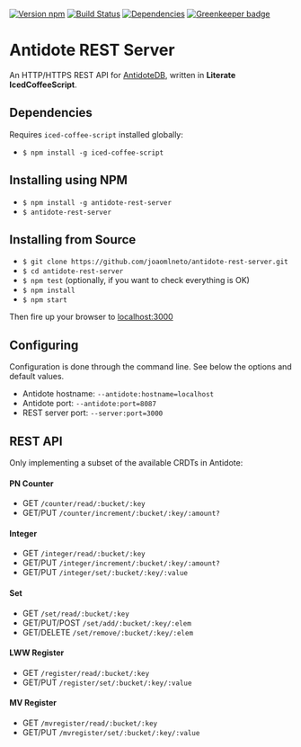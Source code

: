 [![Version npm](https://img.shields.io/npm/v/antidote-rest-server.svg?style=flat-square)](https://www.npmjs.com/package/antidote-rest-server)
[![Build Status](https://travis-ci.org/joaomlneto/antidote-rest-server.svg?branch=master)](https://travis-ci.org/joaomlneto/antidote-rest-server)
[![Dependencies](https://img.shields.io/david/joaomlneto/antidote-rest-server.svg?style=flat-square)](https://david-dm.org/joaomlneto/antidote-rest-server)
[![Greenkeeper badge](https://badges.greenkeeper.io/joaomlneto/antidote-rest-server.svg)](https://greenkeeper.io/)

# Antidote REST Server
An HTTP/HTTPS REST API for [AntidoteDB](http://syncfree.github.io/antidote), written in **Literate IcedCoffeeScript**.

## Dependencies
Requires `iced-coffee-script` installed globally:
- `$ npm install -g iced-coffee-script`

## Installing using NPM
- `$ npm install -g antidote-rest-server`
- `$ antidote-rest-server`

## Installing from Source
- `$ git clone https://github.com/joaomlneto/antidote-rest-server.git`
- `$ cd antidote-rest-server`
- `$ npm test` (optionally, if you want to check everything is OK)
- `$ npm install`
- `$ npm start`

Then fire up your browser to [localhost:3000](http://localhost:3000)

## Configuring
Configuration is done through the command line.
See below the options and default values.
- Antidote hostname: `--antidote:hostname=localhost`
- Antidote port: `--antidote:port=8087`
- REST server port: `--server:port=3000`

## REST API
Only implementing a subset of the available CRDTs in Antidote:

#### PN Counter
- GET `/counter/read/:bucket/:key`
- GET/PUT `/counter/increment/:bucket/:key/:amount?`

#### Integer
- GET `/integer/read/:bucket/:key`
- GET/PUT `/integer/increment/:bucket/:key/:amount?`
- GET/PUT `/integer/set/:bucket/:key/:value`

#### Set
- GET `/set/read/:bucket/:key`
- GET/PUT/POST `/set/add/:bucket/:key/:elem`
- GET/DELETE `/set/remove/:bucket/:key/:elem`

#### LWW Register
- GET `/register/read/:bucket/:key`
- GET/PUT `/register/set/:bucket/:key/:value`

#### MV Register
- GET `/mvregister/read/:bucket/:key`
- GET/PUT `/mvregister/set/:bucket/:key/:value`
